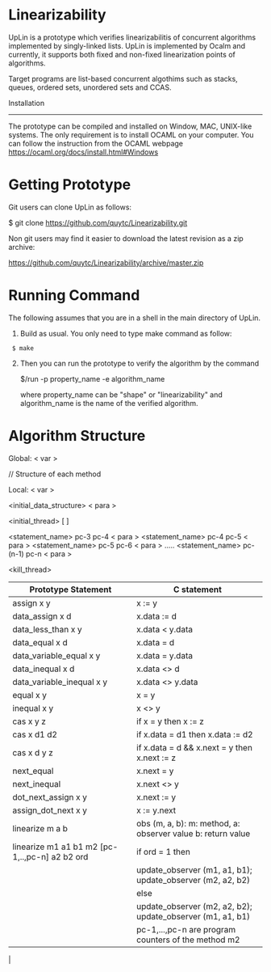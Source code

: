 # Linearizability

UpLin is a prototype which verifies linearizabilitis of concurrent algorithms implemented by singly-linked lists. 
UpLin is implemented by Ocalm and currently, it supports both fixed and non-fixed linearization points of algorithms. 

Target programs are list-based concurrent algothims such as stacks, queues, ordered sets, unordered sets and CCAS.

Installation
************

The prototype can be compiled and installed on Window, MAC, UNIX-like systems. The only requirement is to install OCAML on your 
computer.  You can follow the instruction from the OCAML webpage https://ocaml.org/docs/install.html#Windows  

Getting Prototype
===============

   Git users can clone UpLin as follows:

   $ git clone https://github.com/quytc/Linearizability.git

   Non git users may find it easier to download the latest revision as
   a zip archive:

   https://github.com/quytc/Linearizability/archive/master.zip

Running Command
==================

   The following assumes that you are in a shell in the main directory
   of UpLin.

   1. Build as usual. You only need to type make command as follow:
      
     $ make

   2. Then you can run the prototype to verify the algorithm by the command 
   
      $/run -p property_name -e algorithm_name

      where property_name can be "shape" or "linearizability" and algorithm_name is the name of the verified algorithm.

Algorithm Structure
==================   
  Global: < var >

// Structure of each method

 Local:   < var >

 <initial_data_structure> < para > 
 
<initial_thread> <pc-1> <pc-2>  [ <local var>]

  <statement_name> pc-3 pc-4 < para >
  <statement_name> pc-4 pc-5 < para >
  <statement_name> pc-5 pc-6 < para >
  .....
  <statement_name> pc-(n-1) pc-n < para >

 <kill_thread> <pc-n> <pc-1>

| Prototype Statement      | 	      C statement		    |
|--------------------------|--------------------------------|
| assign x y               |          x := y          	    |
| data_assign x d          |         x.data := d     	    |
| data_less_than x y       |         x.data < y.data         |
| data_equal x d           |         x.data = d      	    |
| data_variable_equal x y  |         x.data = y.data 	    |
| data_inequal x d          |         x.data <> d		|
| data_variable_inequal x y   | 			      x.data <> y.data|
|equal x y		|			      x = y|
|inequal x y		|	    x <> y|
|cas x y z 		|	   if x = y then x := z|
|cas x d1 d2 		|	  if x.data = d1 then x.data := d2|
|cas x d y z 		 |          if x.data = d && x.next = y then x.next := z|
|next_equal		|	    x.next = y|
|next_inequal		|	 x.next <> y|
|dot_next_assign x y 	|	    x.next := y|
|assign_dot_next x y	|	 x := y.next|
|linearize m a b	|	 obs (m, a, b): m: method,	a: observer value b: return value  |
|linearize m1 a1 b1 m2 [pc-1,..,pc-n]  a2 b2 ord  |  if ord = 1 then |
|                                                  |       update_observer (m1, a1, b1); update_observer (m2, a2, b2)|
|						|else |
|						 |   update_observer (m2, a2, b2); update_observer (m1, a1, b1)|
|						|pc-1,...,pc-n are program counters of the method m2|
|

